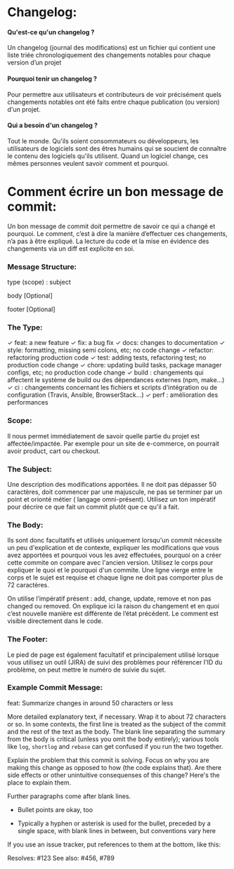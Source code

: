 # Changelog: 

#### Qu'est-ce qu'un changelog ?
Un changelog (journal des modifications) est un fichier qui contient une liste triée chronologiquement des changements notables pour chaque version d’un projet

#### Pourquoi tenir un changelog ?
Pour permettre aux utilisateurs et contributeurs de voir précisément quels changements notables ont été faits entre chaque publication (ou version) d'un projet.

#### Qui a besoin d'un changelog ?
Tout le monde. Qu'ils soient consommateurs ou développeurs, les utilisateurs de logiciels sont des êtres humains qui se soucient de connaître le contenu des logiciels qu'ils utilisent. Quand un logiciel change, ces mêmes personnes veulent savoir comment et pourquoi.


# Comment écrire un bon message de commit:
Un bon message de commit doit permettre de savoir ce qui a changé et pourquoi. Le comment, c’est à dire la manière d’effectuer ces changements, n’a pas à être expliqué. La lecture du code et la mise en évidence des changements via un diff est explicite en soi.

### Message Structure:

type (scope) : subject

body [Optional]

footer [Optional]

### The Type:

✓ feat: a new feature
✓ fix: a bug fix
✓ docs: changes to documentation
✓ style: formatting, missing semi colons, etc; no code change
✓ refactor: refactoring production code
✓ test: adding tests, refactoring test; no production code change
✓ chore: updating build tasks, package manager configs, etc; no production code change
✓ build : changements qui affectent le système de build ou des dépendances externes (npm, make…)
✓ ci : changements concernant les fichiers et scripts d’intégration ou de configuration (Travis, Ansible, BrowserStack…)
✓ perf : amélioration des performances

### Scope:
Il nous permet immédiatement de savoir quelle partie du projet est affectée/impactée. Par exemple pour un site de e-commerce, on pourrait avoir product, cart ou checkout.

### The Subject:
Une description des modifications apportées. Il ne doit pas dépasser 50 caractères, doit commencer par une majuscule, ne pas se terminer par un point et orionté métier ( langage omni-présent).
Utilisez un ton impératif pour décrire ce que fait un commit plutôt que ce qu'il a fait.

### The Body:
Ils sont donc facultatifs et utilisés uniquement lorsqu'un commit nécessite un peu d'explication et de contexte, expliquer les modifications que vous avez apportées et pourquoi vous les avez effectuées, pourquoi on a créer cette commite on compare avec l'ancien version.
Utilisez le corps pour expliquer le quoi et le pourquoi d'un commite.
Une ligne vierge entre le corps et le sujet est requise et chaque ligne ne doit pas comporter plus de 72 caractères.

On utilise l’impératif présent : add, change, update, remove et non pas changed ou removed.
On explique ici la raison du changement et en quoi c’est nouvelle manière est différente de l’état précédent. Le comment est visible directement dans le code. 

### The Footer:
Le pied de page est également facultatif et principalement utilisé lorsque vous utilisez un outil (JIRA) de suivi des problèmes pour référencer l'ID du problème, on peut mettre le numéro de suivie du sujet.

### Example Commit Message:

feat: Summarize changes in around 50 characters or less

More detailed explanatory text, if necessary. Wrap it to about 72
characters or so. In some contexts, the first line is treated as the
subject of the commit and the rest of the text as the body. The
blank line separating the summary from the body is critical (unless
you omit the body entirely); various tools like `log`, `shortlog`
and `rebase` can get confused if you run the two together.

Explain the problem that this commit is solving. Focus on why you
are making this change as opposed to how (the code explains that).
Are there side effects or other unintuitive consequenses of this
change? Here's the place to explain them.

Further paragraphs come after blank lines.

 - Bullet points are okay, too

 - Typically a hyphen or asterisk is used for the bullet, preceded
   by a single space, with blank lines in between, but conventions
   vary here

If you use an issue tracker, put references to them at the bottom,
like this:

Resolves: #123
See also: #456, #789
